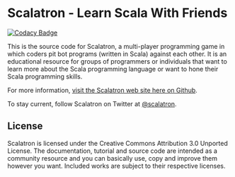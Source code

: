 Scalatron - Learn Scala With Friends
=========


[![Codacy Badge](https://api.codacy.com/project/badge/Grade/94f8ed7a079748a6a16ebe82013adbe5)](https://www.codacy.com/app/gerd-waldmann/scalatron?utm_source=github.com&utm_medium=referral&utm_content=gewald/scalatron&utm_campaign=badger)

This is the source code for Scalatron, a multi-player programming game in which coders pit bot programs
(written in Scala) against each other. It is an educational resource for groups of programmers or individuals that
want to learn more about the Scala programming language or want to hone their Scala programming skills. 

For more information, [visit the Scalatron web site here on Github](http://scalatron.github.com).

To stay current, follow Scalatron on Twitter at [@scalatron](http://twitter.com/scalatron).


## License

Scalatron is licensed under the Creative Commons Attribution 3.0 Unported License. The documentation, tutorial and source code are intended as a community resource and you can basically use, copy and improve them however you want. Included works are subject to their respective licenses. 
